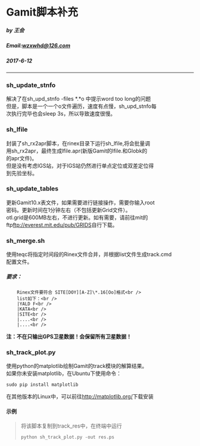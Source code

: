 Gamit脚本补充
===
##### by 王会 <br />
##### Email:wzxwhd@126.com <br />
##### 2017-6-12 <br />
----
### sh_update_stnfo
解决了在sh_upd_stnfo -files \*.\*o 中提示word too long的问题<br />
但是，脚本是一个一个o文件遍历，速度有点慢，sh_upd_stnfo每<br />
次执行完毕也会sleep 3s，所以导致速度很慢。<br />
### sh_lfile
封装了sh_rx2apr脚本，在rinex目录下运行sh_lfile,将会批量调<br />
用sh_rx2apr，最终生成lfile.apr(新版Gamit的lfile.和Globk的<br />
的apr文件)。<br />
但是没有考虑IGS站，对于IGS站仍然进行单点定位或双差定位得<br />
到先验坐标。<br />
### sh_update_tables
更新Gamit10.x表文件，如果需要进行链接操作，需要你输入root<br />
密码。更新时间在1分钟左右（不包括更新Grid文件）。<br />
otl.grid是600MB左右，不进行更新。如有需要，请前往mit的<br />
ftp<ftp://everest.mit.edu/pub/GRIDS>自行下载。<br />
### sh_merge.sh
使用teqc将指定时间段的Rinex文件合并，并根据list文件生成track.cmd<br />
配置文件。<br />
##### 要求：<br />
		Rinex文件要符合 SITE[DOY][A-Z]\*.16[Oo]格式<br />
		list如下：<br />
		|YALD F<br />
		|KATA<br />
		|SITE<br />
		|....<br />
		|....<br />
**注：不在只输出GPS卫星数据！会保留所有卫星数据！**

### sh_track_plot.py
使用python的matplotlib绘制Gamit的track模块的解算结果。<br />
如果你未安装matplotlib，在Ubuntu下使用命令：<br />
```shell
sudo pip install matplotlib
```
在其他版本的Linux中，可以前往<http://matplotlib.org/>下载安装<br />
#### 示例
>将该脚本复制到track_res中，在终端中运行
>```shell
>python sh_track_plot.py -out res.ps
>```